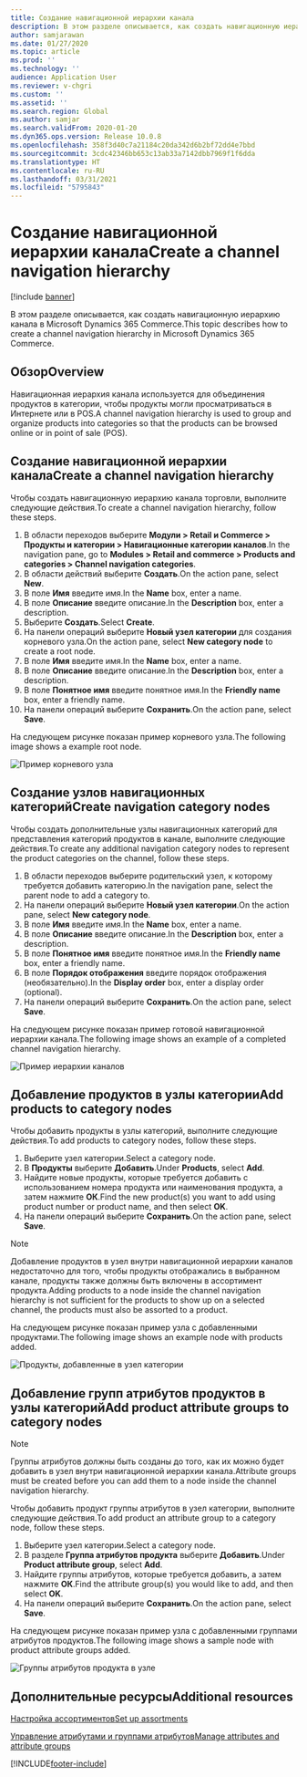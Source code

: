 ```yaml
---
title: Создание навигационной иерархии канала
description: В этом разделе описывается, как создать навигационную иерархию канала в Microsoft Dynamics 365 Commerce.
author: samjarawan
ms.date: 01/27/2020
ms.topic: article
ms.prod: ''
ms.technology: ''
audience: Application User
ms.reviewer: v-chgri
ms.custom: ''
ms.assetid: ''
ms.search.region: Global
ms.author: samjar
ms.search.validFrom: 2020-01-20
ms.dyn365.ops.version: Release 10.0.8
ms.openlocfilehash: 358f3d40c7a21184c20da342d6b2bf72dd4e7bbd
ms.sourcegitcommit: 3cdc42346bb653c13ab33a7142dbb7969f1f6dda
ms.translationtype: HT
ms.contentlocale: ru-RU
ms.lasthandoff: 03/31/2021
ms.locfileid: "5795843"
---
```

# <a name="create-a-channel-navigation-hierarchy"></a><span data-ttu-id="2ece4-103">Создание навигационной иерархии канала</span><span class="sxs-lookup"><span data-stu-id="2ece4-103">Create a channel navigation hierarchy</span></span>


[!include [banner](includes/banner.md)]

<span data-ttu-id="2ece4-104">В этом разделе описывается, как создать навигационную иерархию канала в Microsoft Dynamics 365 Commerce.</span><span class="sxs-lookup"><span data-stu-id="2ece4-104">This topic describes how to create a channel navigation hierarchy in Microsoft Dynamics 365 Commerce.</span></span>

## <a name="overview"></a><span data-ttu-id="2ece4-105">Обзор</span><span class="sxs-lookup"><span data-stu-id="2ece4-105">Overview</span></span>

<span data-ttu-id="2ece4-106">Навигационная иерархия канала используется для объединения продуктов в категории, чтобы продукты могли просматриваться в Интернете или в POS.</span><span class="sxs-lookup"><span data-stu-id="2ece4-106">A channel navigation hierarchy is used to group and organize products into categories so that the products can be browsed online or in point of sale (POS).</span></span>

## <a name="create-a-channel-navigation-hierarchy"></a><span data-ttu-id="2ece4-107">Создание навигационной иерархии канала</span><span class="sxs-lookup"><span data-stu-id="2ece4-107">Create a channel navigation hierarchy</span></span>

<span data-ttu-id="2ece4-108">Чтобы создать навигационную иерархию канала торговли, выполните следующие действия.</span><span class="sxs-lookup"><span data-stu-id="2ece4-108">To create a channel navigation hierarchy, follow these steps.</span></span>

1. <span data-ttu-id="2ece4-109">В области переходов выберите **Модули \> Retail и Commerce \> Продукты и категории \> Навигационные категории каналов**.</span><span class="sxs-lookup"><span data-stu-id="2ece4-109">In the navigation pane, go to **Modules \> Retail and commerce \> Products and categories \> Channel navigation categories**.</span></span>
1. <span data-ttu-id="2ece4-110">В области действий выберите **Создать**.</span><span class="sxs-lookup"><span data-stu-id="2ece4-110">On the action pane, select **New**.</span></span>
1. <span data-ttu-id="2ece4-111">В поле **Имя** введите имя.</span><span class="sxs-lookup"><span data-stu-id="2ece4-111">In the **Name** box, enter a name.</span></span>
1. <span data-ttu-id="2ece4-112">В поле **Описание** введите описание.</span><span class="sxs-lookup"><span data-stu-id="2ece4-112">In the **Description** box, enter a description.</span></span>
1. <span data-ttu-id="2ece4-113">Выберите **Создать**.</span><span class="sxs-lookup"><span data-stu-id="2ece4-113">Select **Create**.</span></span>
1. <span data-ttu-id="2ece4-114">На панели операций выберите **Новый узел категории** для создания корневого узла.</span><span class="sxs-lookup"><span data-stu-id="2ece4-114">On the action pane, select **New category node** to create a root node.</span></span>
1. <span data-ttu-id="2ece4-115">В поле **Имя** введите имя.</span><span class="sxs-lookup"><span data-stu-id="2ece4-115">In the **Name** box, enter a name.</span></span>
1. <span data-ttu-id="2ece4-116">В поле **Описание** введите описание.</span><span class="sxs-lookup"><span data-stu-id="2ece4-116">In the **Description** box, enter a description.</span></span>
1. <span data-ttu-id="2ece4-117">В поле **Понятное имя** введите понятное имя.</span><span class="sxs-lookup"><span data-stu-id="2ece4-117">In the **Friendly name** box, enter a friendly name.</span></span>
1. <span data-ttu-id="2ece4-118">На панели операций выберите **Сохранить**.</span><span class="sxs-lookup"><span data-stu-id="2ece4-118">On the action pane, select **Save**.</span></span>

<span data-ttu-id="2ece4-119">На следующем рисунке показан пример корневого узла.</span><span class="sxs-lookup"><span data-stu-id="2ece4-119">The following image shows a example root node.</span></span>

![Пример корневого узла](media/create-channel-hierarchy-1.png)

## <a name="create-navigation-category-nodes"></a><span data-ttu-id="2ece4-121">Создание узлов навигационных категорий</span><span class="sxs-lookup"><span data-stu-id="2ece4-121">Create navigation category nodes</span></span>

<span data-ttu-id="2ece4-122">Чтобы создать дополнительные узлы навигационных категорий для представления категорий продуктов в канале, выполните следующие действия.</span><span class="sxs-lookup"><span data-stu-id="2ece4-122">To create any additional navigation category nodes to represent the product categories on the channel, follow these steps.</span></span>

1. <span data-ttu-id="2ece4-123">В области переходов выберите родительский узел, к которому требуется добавить категорию.</span><span class="sxs-lookup"><span data-stu-id="2ece4-123">In the navigation pane, select the parent node to add a category to.</span></span>
1. <span data-ttu-id="2ece4-124">На панели операций выберите **Новый узел категории**.</span><span class="sxs-lookup"><span data-stu-id="2ece4-124">On the action pane, select **New category node**.</span></span>
1. <span data-ttu-id="2ece4-125">В поле **Имя** введите имя.</span><span class="sxs-lookup"><span data-stu-id="2ece4-125">In the **Name** box, enter a name.</span></span>
1. <span data-ttu-id="2ece4-126">В поле **Описание** введите описание.</span><span class="sxs-lookup"><span data-stu-id="2ece4-126">In the **Description** box, enter a description.</span></span>
1. <span data-ttu-id="2ece4-127">В поле **Понятное имя** введите понятное имя.</span><span class="sxs-lookup"><span data-stu-id="2ece4-127">In the **Friendly name** box, enter a friendly name.</span></span>
1. <span data-ttu-id="2ece4-128">В поле **Порядок отображения** введите порядок отображения (необязательно).</span><span class="sxs-lookup"><span data-stu-id="2ece4-128">In the **Display order** box, enter a display order (optional).</span></span>
1. <span data-ttu-id="2ece4-129">На панели операций выберите **Сохранить**.</span><span class="sxs-lookup"><span data-stu-id="2ece4-129">On the action pane, select **Save**.</span></span>

<span data-ttu-id="2ece4-130">На следующем рисунке показан пример готовой навигационной иерархии канала.</span><span class="sxs-lookup"><span data-stu-id="2ece4-130">The following image shows an example of a completed channel navigation hierarchy.</span></span>

![Пример иерархии каналов](media/create-channel-hierarchy-2.png)

## <a name="add-products-to-category-nodes"></a><span data-ttu-id="2ece4-132">Добавление продуктов в узлы категории</span><span class="sxs-lookup"><span data-stu-id="2ece4-132">Add products to category nodes</span></span>

<span data-ttu-id="2ece4-133">Чтобы добавить продукты в узлы категорий, выполните следующие действия.</span><span class="sxs-lookup"><span data-stu-id="2ece4-133">To add products to category nodes, follow these steps.</span></span>

1. <span data-ttu-id="2ece4-134">Выберите узел категории.</span><span class="sxs-lookup"><span data-stu-id="2ece4-134">Select a category node.</span></span>
1. <span data-ttu-id="2ece4-135">В **Продукты** выберите **Добавить**.</span><span class="sxs-lookup"><span data-stu-id="2ece4-135">Under **Products**, select **Add**.</span></span>
1. <span data-ttu-id="2ece4-136">Найдите новые продукты, которые требуется добавить с использованием номера продукта или наименования продукта, а затем нажмите **ОК**.</span><span class="sxs-lookup"><span data-stu-id="2ece4-136">Find the new product(s) you want to add using product number or product name, and then select **OK**.</span></span>
1. <span data-ttu-id="2ece4-137">На панели операций выберите **Сохранить**.</span><span class="sxs-lookup"><span data-stu-id="2ece4-137">On the action pane, select **Save**.</span></span>

> [!NOTE]
> <span data-ttu-id="2ece4-138">Добавление продуктов в узел внутри навигационной иерархии каналов недостаточно для того, чтобы продукты отображались в выбранном канале, продукты также должны быть включены в ассортимент продукта.</span><span class="sxs-lookup"><span data-stu-id="2ece4-138">Adding products to a node inside the channel navigation hierarchy is not sufficient for the products to show up on a selected channel, the products must also be assorted to a product.</span></span>

<span data-ttu-id="2ece4-139">На следующем рисунке показан пример узла с добавленными продуктами.</span><span class="sxs-lookup"><span data-stu-id="2ece4-139">The following image shows an example node with products added.</span></span>

![Продукты, добавленные в узел категории](media/create-channel-hierarchy-3.png)

## <a name="add-product-attribute-groups-to-category-nodes"></a><span data-ttu-id="2ece4-141">Добавление групп атрибутов продуктов в узлы категорий</span><span class="sxs-lookup"><span data-stu-id="2ece4-141">Add product attribute groups to category nodes</span></span>

> [!NOTE]
> <span data-ttu-id="2ece4-142">Группы атрибутов должны быть созданы до того, как их можно будет добавить в узел внутри навигационной иерархии канала.</span><span class="sxs-lookup"><span data-stu-id="2ece4-142">Attribute groups must be created before you can add them to a node inside the channel navigation hierarchy.</span></span>

<span data-ttu-id="2ece4-143">Чтобы добавить продукт группы атрибутов в узел категории, выполните следующие действия.</span><span class="sxs-lookup"><span data-stu-id="2ece4-143">To add product an attribute group to a category node, follow these steps.</span></span>

1. <span data-ttu-id="2ece4-144">Выберите узел категории.</span><span class="sxs-lookup"><span data-stu-id="2ece4-144">Select a category node.</span></span>
1. <span data-ttu-id="2ece4-145">В разделе **Группа атрибутов продукта** выберите **Добавить**.</span><span class="sxs-lookup"><span data-stu-id="2ece4-145">Under **Product attribute group**, select **Add**.</span></span>
1. <span data-ttu-id="2ece4-146">Найдите группы атрибутов, которые требуется добавить, а затем нажмите **ОК**.</span><span class="sxs-lookup"><span data-stu-id="2ece4-146">Find the attribute group(s) you would like to add, and then select **OK**.</span></span>
1. <span data-ttu-id="2ece4-147">На панели операций выберите **Сохранить**.</span><span class="sxs-lookup"><span data-stu-id="2ece4-147">On the action pane, select **Save**.</span></span>

<span data-ttu-id="2ece4-148">На следующем рисунке показан пример узла с добавленными группами атрибутов продуктов.</span><span class="sxs-lookup"><span data-stu-id="2ece4-148">The following image shows a sample node with product attribute groups added.</span></span>

![Группы атрибутов продукта в узле](media/create-channel-hierarchy-4.png)

## <a name="additional-resources"></a><span data-ttu-id="2ece4-150">Дополнительные ресурсы</span><span class="sxs-lookup"><span data-stu-id="2ece4-150">Additional resources</span></span>

[<span data-ttu-id="2ece4-151">Настройка ассортиментов</span><span class="sxs-lookup"><span data-stu-id="2ece4-151">Set up assortments</span></span>](set-up-assortments.md)

[<span data-ttu-id="2ece4-152">Управление атрибутами и группами атрибутов</span><span class="sxs-lookup"><span data-stu-id="2ece4-152">Manage attributes and attribute groups</span></span>](attribute-attributegroups-lifecycle.md)


[!INCLUDE[footer-include](../includes/footer-banner.md)]